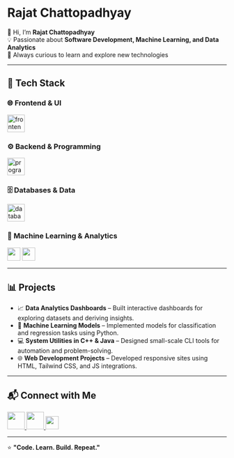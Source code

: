 # Rajat Chattopadhyay

👋 Hi, I’m **Rajat Chattopadhyay**  
💡 Passionate about **Software Development, Machine Learning, and Data Analytics**  
🚀 Always curious to learn and explore new technologies

---

## 🔧 Tech Stack

### 🌐 Frontend & UI  
<p align="left">  
  <img src="https://skillicons.dev/icons?i=html,css,tailwind" height="40" alt="frontend"/>  
</p>

### ⚙️ Backend & Programming  
<p align="left">  
  <img src="https://skillicons.dev/icons?i=python,cpp,java,go" height="40" alt="programming languages"/>  
</p>

### 🗄️ Databases & Data  
<p align="left">  
  <img src="https://skillicons.dev/icons?i=mysql,sqlite" height="40" alt="databases"/>  
</p>

### 🤖 Machine Learning & Analytics  
<p align="left">  
  <img src="https://img.shields.io/badge/Machine%20Learning-ffca28?style=for-the-badge&logo=tensorflow&logoColor=black" height="30"/>  
  <img src="https://img.shields.io/badge/Data%20Analytics-4caf50?style=for-the-badge&logo=powerbi&logoColor=white" height="30"/>  
</p>

---

## 📊 Projects

- 📈 **Data Analytics Dashboards** – Built interactive dashboards for exploring datasets and deriving insights.  
- 🤖 **Machine Learning Models** – Implemented models for classification and regression tasks using Python.  
- 💻 **System Utilities in C++ & Java** – Designed small-scale CLI tools for automation and problem-solving.  
- 🌐 **Web Development Projects** – Developed responsive sites using HTML, Tailwind CSS, and JS integrations.

---

## 📬 Connect with Me

<p align="left">  
  <a href="https://github.com/rajat-chattopadhyay" target="_blank">  
    <img src="https://skillicons.dev/icons?i=github" height="40"/>  
  </a>  
  <a href="https://www.linkedin.com/in/rajat-chattopadhyay/" target="_blank">  
    <img src="https://skillicons.dev/icons?i=linkedin" height="40"/>  
  </a>  
  <a href="mailto:your-email@example.com" target="_blank">  
    <img src="https://img.shields.io/badge/Gmail-D14836?style=for-the-badge&logo=gmail&logoColor=white" height="30"/>  
  </a>  
</p>

---

⭐ **"Code. Learn. Build. Repeat."**
